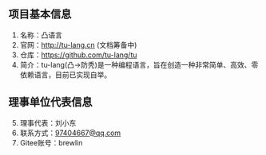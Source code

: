 ## 项目基本信息
1. 名称：凸语言
2. 官网：http://tu-lang.cn (文档筹备中)
3. 仓库：https://github.com/tu-lang/tu
4. 简介：tu-lang(凸->防秃)是一种编程语言，旨在创造一种非常简单、高效、零依赖语言，目前已实现自举。

## 理事单位代表信息
5. 理事代表：刘小东
6. 联系方式：97404667@qq.com
7. Gitee账号：brewlin
